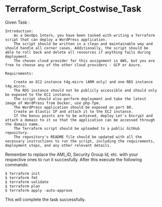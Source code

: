 # Terraform_Script_Costwise_Task

Given Task : 

	Introduction:
		As a DevOps Intern, you have been tasked with writing a Terraform script that can deploy a WordPress application.
		The script should be written in a clean and maintainable way and should handle all corner cases. Additionally, the script should be able to roll back and delete all resources if anything fails during deployment.
		The chosen cloud provider for this assignment is AWS, but you are free to choose any of the other cloud providers - GCP or Azure.

	Requirements:

		Create an EC2 instance t4g.micro (ARM only) and one RDS instance t4g.micro.
		The RDS instance should not be publicly accessible and should only be exposed to the EC2 instance.
		The script should also perform deployment and take the latest image of WordPress from Docker, use php-fpm.
		The WordPress application should be exposed on port 80.
		Create an Elastic IP and attach it to the EC2 instance.
		If the bonus points are to be achieved, deploy Let's Encrypt and attach a domain to it so that the application can be accessed through the domain name.
		The Terraform script should be uploaded to a public GitHub repository.
		The repository's README file should be updated with all the necessary instructions to run the script, including the requirements, deployment steps, and any other relevant details.


Remember to replace the AMI_ID, Security Group Id, etc. with your respective ones to run it succesfully.
After this execute the following commands:
	
 	$ terraform init
	$ terraform fmt
	$ terraform validate
	$ terraform plan
	$ terraform apply -auto-approve
 
This will complete the task successfully.
